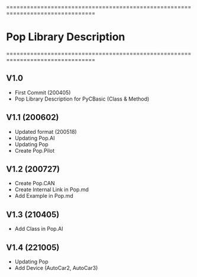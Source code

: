 ================================================================================

#                            Pop Library Description 

================================================================================

## V1.0
  - First Commit (200405) 
  - Pop Library Description for PyCBasic (Class & Method) 
  
## V1.1 (200602)
  - Updated format (200518)
  - Updating Pop.AI
  - Updating Pop
  - Create Pop.Pilot

## V1.2 (200727)
  - Create Pop.CAN
  - Create Internal Link in Pop.md 
  - Add Example in Pop.md 

## V1.3 (210405)
  - Add Class in Pop.AI

## V1.4 (221005)
  - Updating Pop
  - Add Device (AutoCar2, AutoCar3)